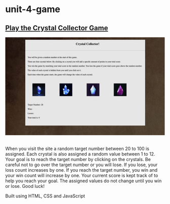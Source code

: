 # unit-4-game

<h2> <a href="https://ogilvie1231.github.io/unit-4-game/">Play the Crystal Collector Game</a></h2>
<!-- ![site image](./assets/images/3.png) -->
<img src="./assets/images/3.png" alt="site image" >&nbsp;

<p>When you visit the site a random target number between 20 to 100 is assigned. Each crystal is also assigned a random value between 1 to 12. Your goal is to reach the target number by clicking on the crystals. Be careful not to go over the target number or you will lose. If you lose, your loss count increases by one. If you reach the target number, you win and your win count will increase by one. Your current score is kept track of to help you reach your goal. The assigned values do not change until you win or lose. Good luck!</p>

<p>Built using HTML, CSS and JavaScript</p>

